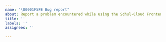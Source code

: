 ```yaml
---
name: "\U0001F5FE Bug report"
about: Report a problem encountered while using the Schul-Cloud Frontend
title: ''
labels: ''
assignees: ''

---
```


<!--
First and foremost, we’d like to thank you for taking the time to contribute to our project.
To submit an issue related to UI or specific features, please use our ticket system:
https://ticketsystem.schul-cloud.org/secure/CreateIssue!default.jspa

Github Issues are only used for setup related stuff like new tool proposals, setup bugfixes and more such things.
-->
